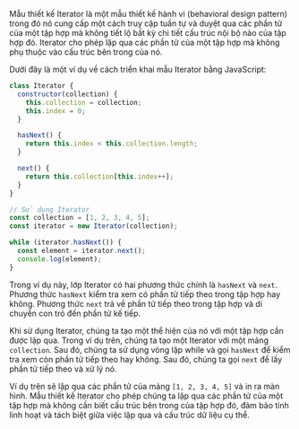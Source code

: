 Mẫu thiết kế Iterator là một mẫu thiết kế hành vi (behavioral design pattern) trong đó nó cung cấp một cách truy cập tuần tự và duyệt qua các phần tử của một tập hợp mà không tiết lộ bất kỳ chi tiết cấu trúc nội bộ nào của tập hợp đó. Iterator cho phép lặp qua các phần tử của một tập hợp mà không phụ thuộc vào cấu trúc bên trong của nó.

Dưới đây là một ví dụ về cách triển khai mẫu Iterator bằng JavaScript:

```javascript
class Iterator {
  constructor(collection) {
    this.collection = collection;
    this.index = 0;
  }

  hasNext() {
    return this.index < this.collection.length;
  }

  next() {
    return this.collection[this.index++];
  }
}

// Sử dụng Iterator
const collection = [1, 2, 3, 4, 5];
const iterator = new Iterator(collection);

while (iterator.hasNext()) {
  const element = iterator.next();
  console.log(element);
}
```

Trong ví dụ này, lớp Iterator có hai phương thức chính là `hasNext` và `next`. Phương thức `hasNext` kiểm tra xem có phần tử tiếp theo trong tập hợp hay không. Phương thức `next` trả về phần tử tiếp theo trong tập hợp và di chuyển con trỏ đến phần tử kế tiếp.

Khi sử dụng Iterator, chúng ta tạo một thể hiện của nó với một tập hợp cần được lặp qua. Trong ví dụ trên, chúng ta tạo một Iterator với một mảng `collection`. Sau đó, chúng ta sử dụng vòng lặp while và gọi `hasNext` để kiểm tra xem còn phần tử tiếp theo hay không. Sau đó, chúng ta gọi `next` để lấy phần tử tiếp theo và xử lý nó.

Ví dụ trên sẽ lặp qua các phần tử của mảng `[1, 2, 3, 4, 5]` và in ra màn hình. Mẫu thiết kế Iterator cho phép chúng ta lặp qua các phần tử của một tập hợp mà không cần biết cấu trúc bên trong của tập hợp đó, đảm bảo tính linh hoạt và tách biệt giữa việc lặp qua và cấu trúc dữ liệu cụ thể.
